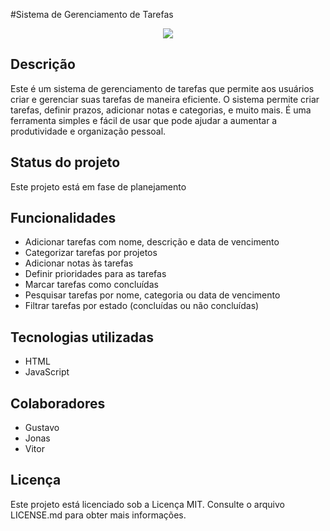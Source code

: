 #Sistema de Gerenciamento de Tarefas

<div align="center">
  <img src="https://user-images.githubusercontent.com/128197129/228598280-cd42d890-1bab-4acf-88ca-6d841277d1ef.png">
</div>

## Descrição
Este é um sistema de gerenciamento de tarefas que permite aos usuários criar e gerenciar suas tarefas de maneira eficiente. O sistema permite criar tarefas, definir prazos, adicionar notas e categorias, e muito mais. É uma ferramenta simples e fácil de usar que pode ajudar a aumentar a produtividade e organização pessoal.

## Status do projeto
Este projeto está em fase de planejamento

## Funcionalidades
- Adicionar tarefas com nome, descrição e data de vencimento
- Categorizar tarefas por projetos
- Adicionar notas às tarefas
- Definir prioridades para as tarefas
- Marcar tarefas como concluídas
- Pesquisar tarefas por nome, categoria ou data de vencimento
- Filtrar tarefas por estado (concluídas ou não concluídas)

## Tecnologias utilizadas
- HTML
- JavaScript

## Colaboradores
- Gustavo 
- Jonas
- Vitor 

## Licença
Este projeto está licenciado sob a Licença MIT. Consulte o arquivo LICENSE.md para obter mais informações.

